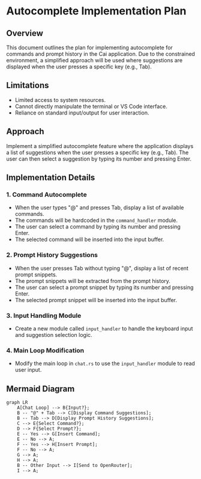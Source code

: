 # Autocomplete Implementation Plan

## Overview

This document outlines the plan for implementing autocomplete for commands and prompt history in the Cai application. Due to the constrained environment, a simplified approach will be used where suggestions are displayed when the user presses a specific key (e.g., Tab).

## Limitations

*   Limited access to system resources.
*   Cannot directly manipulate the terminal or VS Code interface.
*   Reliance on standard input/output for user interaction.

## Approach

Implement a simplified autocomplete feature where the application displays a list of suggestions when the user presses a specific key (e.g., Tab). The user can then select a suggestion by typing its number and pressing Enter.

## Implementation Details

### 1. Command Autocomplete

*   When the user types "@" and presses Tab, display a list of available commands.
*   The commands will be hardcoded in the `command_handler` module.
*   The user can select a command by typing its number and pressing Enter.
*   The selected command will be inserted into the input buffer.

### 2. Prompt History Suggestions

*   When the user presses Tab without typing "@", display a list of recent prompt snippets.
*   The prompt snippets will be extracted from the prompt history.
*   The user can select a prompt snippet by typing its number and pressing Enter.
*   The selected prompt snippet will be inserted into the input buffer.

### 3. Input Handling Module

*   Create a new module called `input_handler` to handle the keyboard input and suggestion selection logic.

### 4. Main Loop Modification

*   Modify the main loop in `chat.rs` to use the `input_handler` module to read user input.

## Mermaid Diagram

```mermaid
graph LR
    A[Chat Loop] --> B{Input?};
    B -- "@" + Tab --> C[Display Command Suggestions];
    B -- Tab --> D[Display Prompt History Suggestions];
    C --> E{Select Command?};
    D --> F{Select Prompt?};
    E -- Yes --> G[Insert Command];
    E -- No --> A;
    F -- Yes --> H[Insert Prompt];
    F -- No --> A;
    G --> A;
    H --> A;
    B -- Other Input --> I[Send to OpenRouter];
    I --> A;